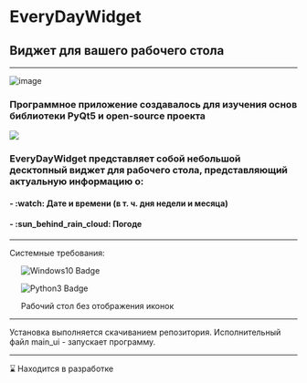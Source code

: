 <div id="header">
  <h1>EveryDayWidget</h1>
  <h2>Виджет для вашего рабочего стола</h2>
</div>

---
![image](https://user-images.githubusercontent.com/71366294/190577172-ca992fde-221e-445d-bf5a-ce88d5f48486.png)

<div id="description">
  <p><h3>Программное приложение создавалось для изучения основ библиотеки PyQt5 и open-source проекта</h3> <a href="https://open-meteo.com/en/docs"><img src="https://img.shields.io/badge/API-OpenMeteo-orange"/></a></p>
  <p><h3>EveryDayWidget представляет собой небольшой десктопный виджет для рабочего стола, представляющий актуальную информацию о: </h3></p>
  <p><h4> - :watch: Дате и времени (в т. ч. дня недели и месяца)</h4></p>
  <p><h4> - :sun_behind_rain_cloud: Погоде </h4></p>
</div>

---





<div id="requirements">
  <p>Системные требования:</p>
  <div style="padding-left: 20px"
  <p>   <img src="https://img.shields.io/badge/Windows-0078D6?style=for-the-badge&logo=windows&logoColor=white" alt="Windows10 Badge"/></p>
  <p>   <img src="https://img.shields.io/badge/-Python%203%20и%20выше-blue" alt="Python3 Badge"/></p>
  <p>   Рабочий стол без отображения иконок</p>
  </div>
</div>

---

<div id="installation">
  <p>Установка выполняется скачиванием репозитория. Исполнительный файл main_ui - запускает программу.</p>
</div>


---
:hourglass: Находится в разработке

<!--![EveryDayWidget](https://user-images.githubusercontent.com/71366294/188083685-98b676ac-fceb-4a21-8a81-e79c0ec4b3a4.png) --!>
